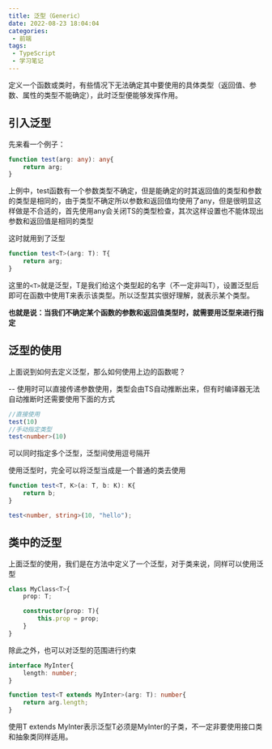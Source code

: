 ```yaml
---
title: 泛型（Generic）
date: 2022-08-23 18:04:04
categories:
 - 前端
tags:
 - TypeScript
 - 学习笔记
---
```


定义一个函数或类时，有些情况下无法确定其中要使用的具体类型（返回值、参数、属性的类型不能确定），此时泛型便能够发挥作用。

## 引入泛型

先来看一个例子：

```typescript
function test(arg: any): any{
	return arg;
}
```

上例中，test函数有一个参数类型不确定，但是能确定的时其返回值的类型和参数的类型是相同的，由于类型不确定所以参数和返回值均使用了any，但是很明显这样做是不合适的，首先使用any会关闭TS的类型检查，其次这样设置也不能体现出参数和返回值是相同的类型

这时就用到了泛型

```typescript
function test<T>(arg: T): T{
	return arg;
}
```

这里的```<T>```就是泛型，T是我们给这个类型起的名字（不一定非叫T），设置泛型后即可在函数中使用T来表示该类型。所以泛型其实很好理解，就表示某个类型。

**也就是说：当我们不确定某个函数的参数和返回值类型时，就需要用泛型来进行指定**

## 泛型的使用

上面说到如何去定义泛型，那么如何使用上边的函数呢？

-- 使用时可以直接传递参数使用，类型会由TS自动推断出来，但有时编译器无法自动推断时还需要使用下面的方式

```typescript
//直接使用
test(10)
//手动指定类型
test<number>(10)
```

可以同时指定多个泛型，泛型间使用逗号隔开

使用泛型时，完全可以将泛型当成是一个普通的类去使用

```typescript
function test<T, K>(a: T, b: K): K{
    return b;
}

test<number, string>(10, "hello");
```

## 类中的泛型

上面泛型的使用，我们是在方法中定义了一个泛型，对于类来说，同样可以使用泛型

```typescript
class MyClass<T>{
    prop: T;

    constructor(prop: T){
        this.prop = prop;
    }
}
```

除此之外，也可以对泛型的范围进行约束

```typescript
interface MyInter{
    length: number;
}

function test<T extends MyInter>(arg: T): number{
    return arg.length;
}
```

使用T extends MyInter表示泛型T必须是MyInter的子类，不一定非要使用接口类和抽象类同样适用。

